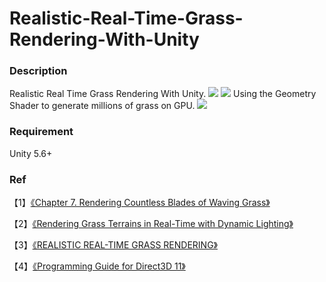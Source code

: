 # Realistic-Real-Time-Grass-Rendering-With-Unity

### Description
Realistic Real Time Grass Rendering With Unity.
![](http://images2017.cnblogs.com/blog/686199/201709/686199-20170924102024259-1948824515.jpg)
![](http://gadimg-10045137.image.myqcloud.com/20170927/59caf96cbb68c.png)
Using the Geometry Shader to generate millions of grass on GPU.
![](http://images2017.cnblogs.com/blog/686199/201709/686199-20170924102841103-1853404544.png)

### Requirement
Unity 5.6+

### Ref
【1】[《Chapter 7. Rendering Countless Blades of Waving Grass》](https://developer.nvidia.com/gpugems/GPUGems/gpugems_ch07.html)

【2】[《Rendering Grass Terrains in
Real-Time with Dynamic Lighting》](http://kevinboulanger.net/publications/grassSiggraph2006ppt.pdf)

【3】[《REALISTIC REAL-TIME GRASS RENDERING》](http://illogictree.com/blog/projects/)

【4】[《Programming Guide for Direct3D 11》](https://msdn.microsoft.com/en-us/library/windows/desktop/mt787170(v=vs.85).aspx)
